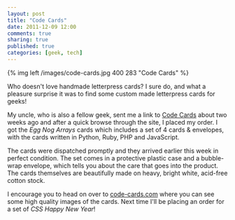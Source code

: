 ```yaml
---
layout: post
title: "Code Cards"
date: 2011-12-09 12:00
comments: true
sharing: true
published: true
categories: [geek, tech]
---
```


{% img left /images/code-cards.jpg 400 283 "Code Cards" %}

Who doesn't love handmade letterpress cards? I sure do, and what a pleasure surprise it was to find some custom made letterpress cards for geeks!

My uncle, who is also a fellow geek, sent me a link to [Code Cards](http://www.code-cards.com) about two weeks ago and after a quick browse through the site, I placed my order. I got the *Egg Nog Arrays* cards which includes a set of 4 cards & envelopes, with the cards written in Python, Ruby, PHP and JavaScript.

<!-- more -->

The cards were dispatched promptly and they arrived earlier this week in perfect condition. The set comes in a protective plastic case and a bubble-wrap envelope, which tells you about the care that goes into the product. The cards themselves are beautifully made on heavy, bright white, acid-free cotton stock.

I encourage you to head on over to [code-cards.com](http://www.code-cards.com) where you can see some high quality images of the cards. Next time I'll be placing an order for a set of *CSS Happy New Year*!